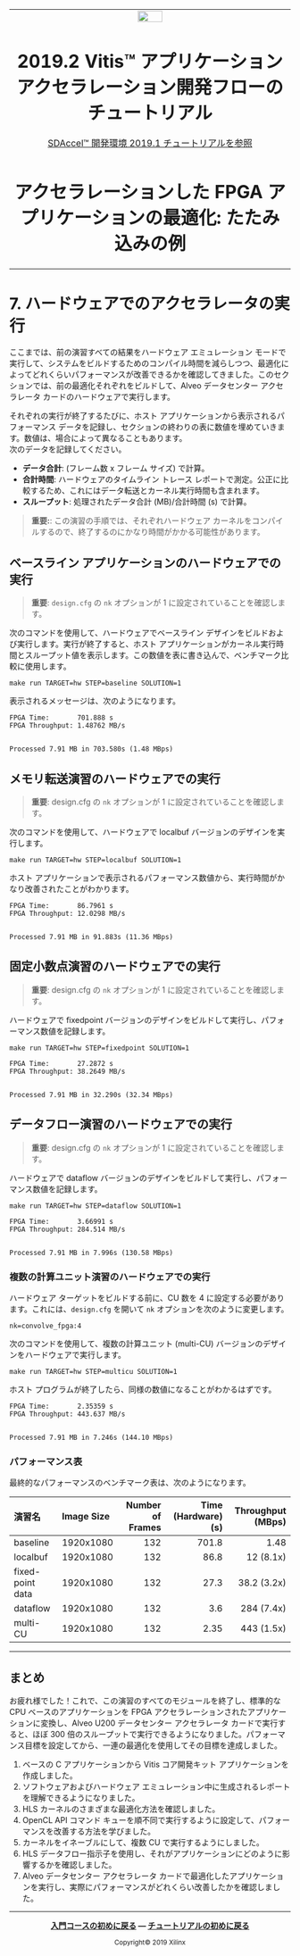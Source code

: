 <table>
 <tr>
   <td align="center"><img src="https://japan.xilinx.com/content/dam/xilinx/imgs/press/media-kits/corporate/xilinx-logo.png" width="30%"/><h1>2019.2 Vitis™ アプリケーション アクセラレーション開発フローのチュートリアル</h1><a href="https://github.com/Xilinx/SDAccel-Tutorials/branches/all">SDAccel™ 開発環境 2019.1 チュートリアルを参照</a></td>
 </tr>
 <tr>
 <td align="center"><h1>アクセラレーションした FPGA アプリケーションの最適化: たたみ込みの例</td>
 </tr>
</table>

# 7\. ハードウェアでのアクセラレータの実行

ここまでは、前の演習すべての結果をハードウェア エミュレーション モードで実行して、システムをビルドするためのコンパイル時間を減らしつつ、最適化によってどれくらいパフォーマンスが改善できるかを確認してきました。このセクションでは、前の最適化それぞれをビルドして、Alveo データセンター アクセラレータ カードのハードウェアで実行します。

それぞれの実行が終了するたびに、ホスト アプリケーションから表示されるパフォーマンス データを記録し、セクションの終わりの表に数値を埋めていきます。数値は、場合によって異なることもあります。  
次のデータを記録してください。

* **データ合計**: (フレーム数 x フレーム サイズ) で計算。
* **合計時間**: ハードウェアのタイムライン トレース レポートで測定。公正に比較するため、これにはデータ転送とカーネル実行時間も含まれます。
* **スループット**: 処理されたデータ合計 (MB)/合計時間 (s) で計算。

> **重要:**: この演習の手順では、それぞれハードウェア カーネルをコンパイルするので、終了するのにかなり時間がかかる可能性があります。

## ベースライン アプリケーションのハードウェアでの実行

> **重要**: `design.cfg` の `nk` オプションが 1 に設定されていることを確認します。

次のコマンドを使用して、ハードウェアでベースライン デザインをビルドおよび実行します。実行が終了すると、ホスト アプリケーションがカーネル実行時間とスループット値を表示します。この数値を表に書き込んで、ベンチマーク比較に使用します。

```
make run TARGET=hw STEP=baseline SOLUTION=1
```

表示されるメッセージは、次のようになります。

```
FPGA Time:       701.888 s
FPGA Throughput: 1.48762 MB/s


Processed 7.91 MB in 703.580s (1.48 MBps)

```

## メモリ転送演習のハードウェアでの実行

> **重要**: design.cfg の `nk` オプションが 1 に設定されていることを確認します。

次のコマンドを使用して、ハードウェアで localbuf バージョンのデザインを実行します。

```
make run TARGET=hw STEP=localbuf SOLUTION=1
```

ホスト アプリケーションで表示されるパフォーマンス数値から、実行時間がかなり改善されたことがわかります。

```
FPGA Time:       86.7961 s
FPGA Throughput: 12.0298 MB/s


Processed 7.91 MB in 91.883s (11.36 MBps)

```

## 固定小数点演習のハードウェアでの実行

> **重要**: design.cfg の `nk` オプションが 1 に設定されていることを確認します。

ハードウェアで fixedpoint バージョンのデザインをビルドして実行し、パフォーマンス数値を記録します。

```
make run TARGET=hw STEP=fixedpoint SOLUTION=1
```

```
FPGA Time:       27.2872 s
FPGA Throughput: 38.2649 MB/s


Processed 7.91 MB in 32.290s (32.34 MBps)

```

## データフロー演習のハードウェアでの実行

> **重要**: design.cfg の `nk` オプションが 1 に設定されていることを確認します。

ハードウェアで dataflow バージョンのデザインをビルドして実行し、パフォーマンス数値を記録します。

```
make run TARGET=hw STEP=dataflow SOLUTION=1
```

```
FPGA Time:       3.66991 s
FPGA Throughput: 284.514 MB/s


Processed 7.91 MB in 7.996s (130.58 MBps)

```

### 複数の計算ユニット演習のハードウェアでの実行

ハードウェア ターゲットをビルドする前に、CU 数を 4 に設定する必要があります。これには、`design.cfg` を開いて `nk` オプションを次のように変更します。

```
nk=convolve_fpga:4
```

次のコマンドを使用して、複数の計算ユニット (multi-CU) バージョンのデザインをハードウェアで実行します。

```
make run TARGET=hw STEP=multicu SOLUTION=1
```

ホスト プログラムが終了したら、同様の数値になることがわかるはずです。

```
FPGA Time:       2.35359 s
FPGA Throughput: 443.637 MB/s


Processed 7.91 MB in 7.246s (144.10 MBps)

```

### パフォーマンス表

最終的なパフォーマンスのベンチマーク表は、次のようになります。

| 演習名| Image Size| Number of Frames| Time (Hardware) (s)| Throughput (MBps)
|:----------|:----------|----------:|----------:|----------:
| baseline| 1920x1080| 132| 701.8| 1.48
| localbuf| 1920x1080| 132| 86.8| 12 (8.1x)
| fixed-point data| 1920x1080| 132| 27.3| 38.2 (3.2x)
| dataflow| 1920x1080| 132| 3.6| 284 (7.4x)
| multi-CU| 1920x1080| 132| 2.35| 443 (1.5x)

---------------------------------------


## まとめ

お疲れ様でした！これで、この演習のすべてのモジュールを終了し、標準的な CPU ベースのアプリケーションを FPGA アクセラレーションされたアプリケーションに変換し、Alveo U200 データセンター アクセラレータ カードで実行すると、ほぼ 300 倍のスループットで実行できるようになりました。パフォーマンス目標を設定してから、一連の最適化を使用してその目標を達成しました。

1. ベースの C アプリケーションから Vitis コア開発キット アプリケーションを作成しました。
2. ソフトウェアおよびハードウェア エミュレーション中に生成されるレポートを理解できるようになりました。
3. HLS カーネルのさまざまな最適化方法を確認しました。
4. OpenCL API コマンド キューを順不同で実行するように設定して、パフォーマンスを改善する方法を学びました。
5. カーネルをイネーブルにして、複数 CU で実行するようにしました。
6. HLS データフロー指示子を使用し、それがアプリケーションにどのように影響するかを確認しました。
7. Alveo データセンター アクセラレータ カードで最適化したアプリケーションを実行し、実際にパフォーマンスがどれくらい改善したかを確認しました。</br>

<hr/>
<p align="center"><b><a href="../../docs/vitis-getting-started/README.md">入門コースの初めに戻る</a> &mdash; <a href="./README.md">チュートリアルの初めに戻る</a></b></p>
<p align="center"><sup>Copyright&copy; 2019 Xilinx</sup></p>
